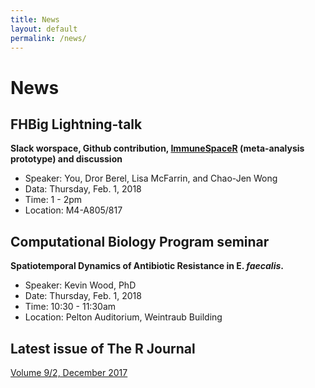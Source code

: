```yaml
---
title: News
layout: default
permalink: /news/
---
```


# News

## FHBig Lightning-talk
__Slack worspace, Github contribution, [ImmuneSpaceR](https://www.bioconductor.org/help/course-materials/2017/BioC2017/DDay/LightningTalk/SessionII/ImmuneSpaceR.pdf) (meta-analysis prototype) and discussion__
- Speaker: You, Dror Berel, Lisa McFarrin, and Chao-Jen Wong
- Data: Thursday, Feb. 1, 2018
- Time: 1 - 2pm
- Location: M4-A805/817

## Computational Biology Program seminar
__Spatiotemporal Dynamics of Antibiotic Resistance in E. _faecalis_.__
- Speaker: Kevin Wood, PhD
- Date: Thursday, Feb. 1, 2018
- Time: 10:30 - 11:30am
- Location: Pelton Auditorium, Weintraub Building

## Latest issue of The R Journal 
[Volume 9/2, December 2017](https://journal.r-project.org/archive/2017-2/)
